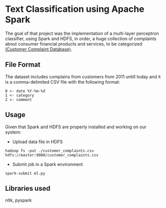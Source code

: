 # Text Classification using Apache Spark

The goal of that project was the implementation of a multi-layer perceptron classifier, using Spark and HDFS, in order, a huge collection of complaints about consumer financial products and services, to be categorized [(Customer Complaint Database)](https://catalog.data.gov/dataset/consumer-complaint-database).

## File Format

The dataset includes complains from customers from 2011 untill today and it is a comma-delimited CSV file with the following format:

```
0 <- date %Y-%m-%d
1 <- category
2 <- comment
```

## Usage

Given that Spark and HDFS are properly installed and working on our system:

- Upload data file in HDFS
```
hadoop fs -put ./customer_complaints.csv hdfs://master:9000/customer_complaints.csv
```

- Submit job in a Spark environment
```
spark-submit ml.py
```

## Libraries used

nltk, pyspark
